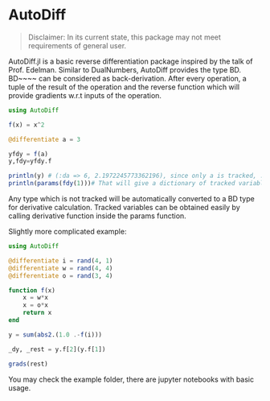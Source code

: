 # AutoDiff

> Disclaimer: In its current state, this package may not meet requirements of general user.

AutoDiff.jl is a basic reverse differentiation package inspired by the talk of Prof. Edelman. Similar to DualNumbers, AutoDiff provides the type BD. BD~~~~ can be considered as back-derivation. After every operation, a tuple of the result of the operation and the reverse function which will provide gradients w.r.t inputs of the operation.

```julia
using AutoDiff

f(x) = x^2

@differentiate a = 3

yfdy = f(a)
y,fdy=yfdy.f

println(y) # (:da => 6, 2.1972245773362196), since only a is tracked, :da is stored as a pair
println(params(fdy(1)))# That will give a dictionary of tracked variables, for this case :da => 6
```

Any type which is not tracked will be automatically converted to a BD type for derivative calculation. Tracked variables can be obtained easily by calling derivative function inside the params function.

Slightly more complicated example:

```julia
using AutoDiff

@differentiate i = rand(4, 1)
@differentiate w = rand(4, 4)
@differentiate o = rand(3, 4)

function f(x)
    x = w*x
    x = o*x
    return x
end

y = sum(abs2.(1.0 .-f(i)))

_dy, _rest = y.f[2](y.f[1])

grads(rest)
```

You may check the example folder, there are jupyter notebooks with basic usage.
